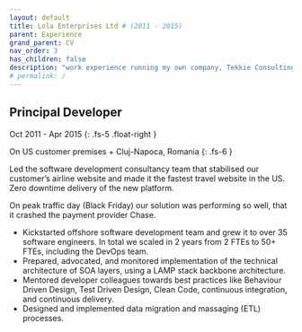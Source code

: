 ```yaml
---
layout: default
title: Lola Enterprises Ltd # (2011 - 2015)
parent: Experience
grand_parent: CV
nav_order: 3
has_children: false
description: "work experience running my own company, Tekkie Consulting, for over 7 years"
# permalink: /
---
```


## Principal Developer

Oct 2011 - Apr 2015
{: .fs-5 .float-right }

On US customer premises + Cluj-Napoca, Romania
{: .fs-6 }

Led the software development consultancy team that stabilised our customer’s airline website and made it the fastest travel website in the US. Zero downtime delivery of the new platform.

On peak traffic day (Black Friday) our solution was performing so well, that it crashed the payment provider Chase.

- Kickstarted offshore software development team and grew it to over 35 software engineers. In total we scaled in 2 years from 2 FTEs to 50+ FTEs, including the DevOps team.
- Prepared, advocated, and monitored implementation of the technical architecture of SOA layers, using a LAMP stack backbone architecture.
- Mentored developer colleagues towards best practices like Behaviour Driven Design, Test Driven Design, Clean Code, continuous integration, and continuous delivery.
- Designed and implemented data migration and massaging (ETL) processes.
